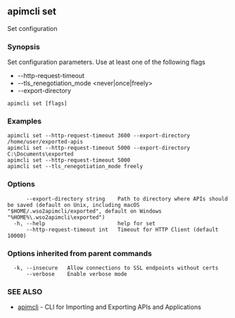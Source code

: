 ## apimcli set

Set configuration

### Synopsis


Set configuration parameters. Use at least one of the following flags
* --http-request-timeout <time-in-milli-seconds>
* --tls_renegotiation_mode <never|once|freely>
* --export-directory <path-to-directory-where-apis-should-be-saved>

```
apimcli set [flags]
```

### Examples

```
apimcli set --http-request-timeout 3600 --export-directory /home/user/exported-apis
apimcli set --http-request-timeout 5000 --export-directory C:\Documents\exported
apimcli set --http-request-timeout 5000
apimcli set --tls_renegotiation_mode freely
```

### Options

```
      --export-directory string    Path to directory where APIs should be saved (default on Unix, including macOS "$HOME/.wso2apimcli/exported", default on Windows "%HOME%\.wso2apimcli\exported")
  -h, --help                       help for set
      --http-request-timeout int   Timeout for HTTP Client (default 10000)
```

### Options inherited from parent commands

```
  -k, --insecure   Allow connections to SSL endpoints without certs
      --verbose    Enable verbose mode
```

### SEE ALSO
* [apimcli](apimcli.md)	 - CLI for Importing and Exporting APIs and Applications

